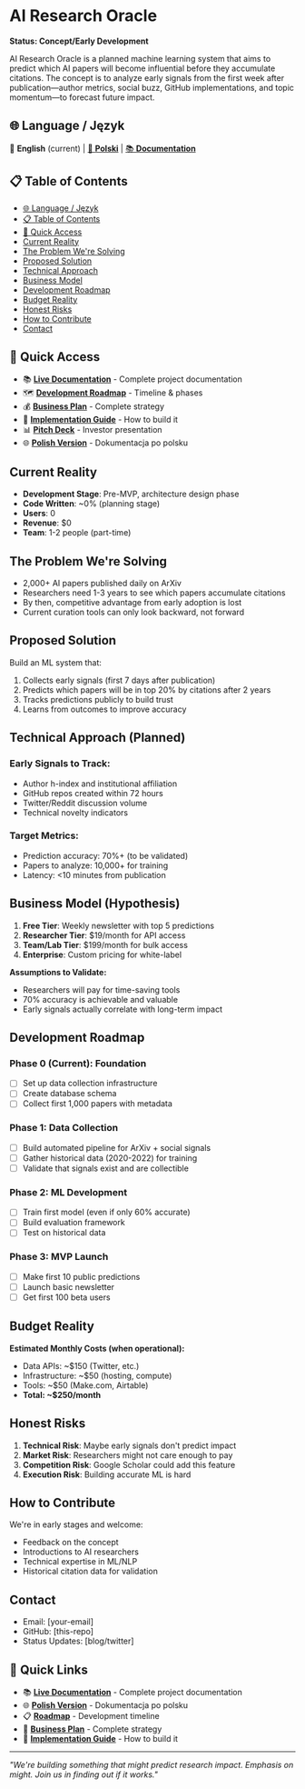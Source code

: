 # AI Research Oracle

**Status: Concept/Early Development**

AI Research Oracle is a planned machine learning system that aims to predict which AI papers will become influential before they accumulate citations. The concept is to analyze early signals from the first week after publication—author metrics, social buzz, GitHub implementations, and topic momentum—to forecast future impact.

## 🌐 Language / Język

📖 **English** (current) | [📖 **Polski**](https://github.com/hretheum/ai_oracle/tree/main/docs-pl) | [📚 **Documentation**](https://hretheum.github.io/ai_oracle/)

## 📋 Table of Contents

- [🌐 Language / Język](#-language--język)
- [📋 Table of Contents](#-table-of-contents)
- [🔗 Quick Access](#-quick-access)
- [Current Reality](#current-reality)
- [The Problem We're Solving](#the-problem-were-solving)
- [Proposed Solution](#proposed-solution)
- [Technical Approach](#technical-approach-planned)
- [Business Model](#business-model-hypothesis)
- [Development Roadmap](#development-roadmap)
- [Budget Reality](#budget-reality)
- [Honest Risks](#honest-risks)
- [How to Contribute](#how-to-contribute)
- [Contact](#contact)

## 🔗 Quick Access

- 📚 **[Live Documentation](https://hretheum.github.io/ai_oracle/)** - Complete project documentation
- 🗺️ **[Development Roadmap](https://hretheum.github.io/ai_oracle/operations/roadmap/)** - Timeline & phases
- 💰 **[Business Plan](https://hretheum.github.io/ai_oracle/strategy/business-plan/)** - Complete strategy
- 🔧 **[Implementation Guide](https://hretheum.github.io/ai_oracle/technical/implementation-guide/)** - How to build it
- 📊 **[Pitch Deck](https://hretheum.github.io/ai_oracle/GAMMA_PITCH_DECK_PROMPT/)** - Investor presentation
- 🌐 **[Polish Version](https://github.com/hretheum/ai_oracle/tree/main/docs-pl)** - Dokumentacja po polsku

## Current Reality

- **Development Stage**: Pre-MVP, architecture design phase
- **Code Written**: ~0% (planning stage)
- **Users**: 0
- **Revenue**: $0
- **Team**: 1-2 people (part-time)

## The Problem We're Solving

- 2,000+ AI papers published daily on ArXiv
- Researchers need 1-3 years to see which papers accumulate citations
- By then, competitive advantage from early adoption is lost
- Current curation tools can only look backward, not forward

## Proposed Solution

Build an ML system that:
1. Collects early signals (first 7 days after publication)
2. Predicts which papers will be in top 20% by citations after 2 years
3. Tracks predictions publicly to build trust
4. Learns from outcomes to improve accuracy

## Technical Approach (Planned)

### Early Signals to Track:
- Author h-index and institutional affiliation
- GitHub repos created within 72 hours
- Twitter/Reddit discussion volume
- Technical novelty indicators

### Target Metrics:
- Prediction accuracy: 70%+ (to be validated)
- Papers to analyze: 10,000+ for training
- Latency: <10 minutes from publication

## Business Model (Hypothesis)

1. **Free Tier**: Weekly newsletter with top 5 predictions
2. **Researcher Tier**: $19/month for API access
3. **Team/Lab Tier**: $199/month for bulk access
4. **Enterprise**: Custom pricing for white-label

**Assumptions to Validate:**
- Researchers will pay for time-saving tools
- 70% accuracy is achievable and valuable
- Early signals actually correlate with long-term impact

## Development Roadmap

### Phase 0 (Current): Foundation
- [ ] Set up data collection infrastructure
- [ ] Create database schema
- [ ] Collect first 1,000 papers with metadata

### Phase 1: Data Collection
- [ ] Build automated pipeline for ArXiv + social signals
- [ ] Gather historical data (2020-2022) for training
- [ ] Validate that signals exist and are collectible

### Phase 2: ML Development
- [ ] Train first model (even if only 60% accurate)
- [ ] Build evaluation framework
- [ ] Test on historical data

### Phase 3: MVP Launch
- [ ] Make first 10 public predictions
- [ ] Launch basic newsletter
- [ ] Get first 100 beta users

## Budget Reality

**Estimated Monthly Costs (when operational):**
- Data APIs: ~$150 (Twitter, etc.)
- Infrastructure: ~$50 (hosting, compute)
- Tools: ~$50 (Make.com, Airtable)
- **Total: ~$250/month**

## Honest Risks

1. **Technical Risk**: Maybe early signals don't predict impact
2. **Market Risk**: Researchers might not care enough to pay
3. **Competition Risk**: Google Scholar could add this feature
4. **Execution Risk**: Building accurate ML is hard

## How to Contribute

We're in early stages and welcome:
- Feedback on the concept
- Introductions to AI researchers
- Technical expertise in ML/NLP
- Historical citation data for validation

## Contact

- Email: [your-email]
- GitHub: [this-repo]
- Status Updates: [blog/twitter]

## 🔗 Quick Links

- 📚 **[Live Documentation](https://hretheum.github.io/ai_oracle/)** - Complete project documentation
- 🌐 **[Polish Version](https://github.com/hretheum/ai_oracle/tree/main/docs-pl)** - Dokumentacja po polsku
- 📋 **[Roadmap](https://hretheum.github.io/ai_oracle/operations/roadmap/)** - Development timeline
- 🎯 **[Business Plan](https://hretheum.github.io/ai_oracle/strategy/business-plan/)** - Complete strategy
- 🔧 **[Implementation Guide](https://hretheum.github.io/ai_oracle/technical/implementation-guide/)** - How to build it

---

*"We're building something that might predict research impact. Emphasis on might. Join us in finding out if it works."*